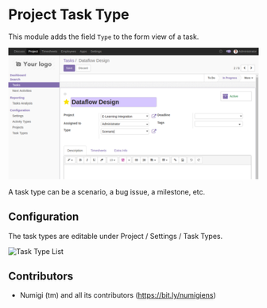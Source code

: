 # Project Task Type

This module adds the field `Type` to the form view of a task.

![Task Form](static/description/task_form.png?raw=true)

A task type can be a scenario, a bug issue, a milestone, etc.

## Configuration

The task types are editable under Project / Settings / Task Types.

![Task Type List](static/description/task_type_form.png?raw=true)

Contributors
------------
* Numigi (tm) and all its contributors (https://bit.ly/numigiens)
